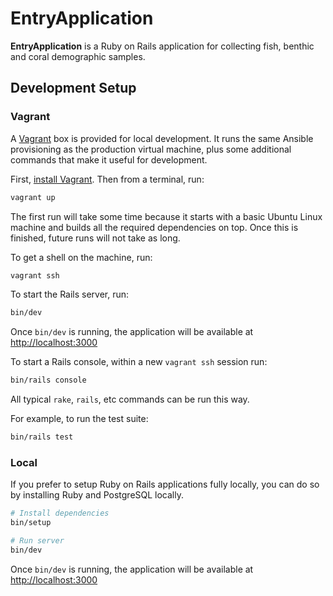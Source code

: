 # EntryApplication

**EntryApplication** is a Ruby on Rails application for collecting fish, benthic and coral demographic samples.

## Development Setup

### Vagrant

A [Vagrant](https://www.vagrantup.com) box is provided for local development. It runs the same Ansible provisioning as the production virtual machine, plus some additional commands that make it useful for development.

First, [install Vagrant](https://developer.hashicorp.com/vagrant/install?product_intent=vagrant). Then from a terminal, run:

``` bash
vagrant up
```

The first run will take some time because it starts with a basic Ubuntu Linux machine and builds all the required dependencies on top. Once this is finished, future runs will not take as long.

To get a shell on the machine, run:

``` bash
vagrant ssh
```

To start the Rails server, run:

``` bash
bin/dev
```

Once `bin/dev` is running, the application will be available at <http://localhost:3000>

To start a Rails console, within a new `vagrant ssh` session run:

``` bash
bin/rails console
```

All typical `rake`, `rails`, etc commands can be run this way.

For example, to run the test suite:

``` bash
bin/rails test
```

### Local

If you prefer to setup Ruby on Rails applications fully locally, you can do so by installing Ruby and PostgreSQL locally.

``` bash
# Install dependencies
bin/setup

# Run server
bin/dev
```

Once `bin/dev` is running, the application will be available at <http://localhost:3000>
